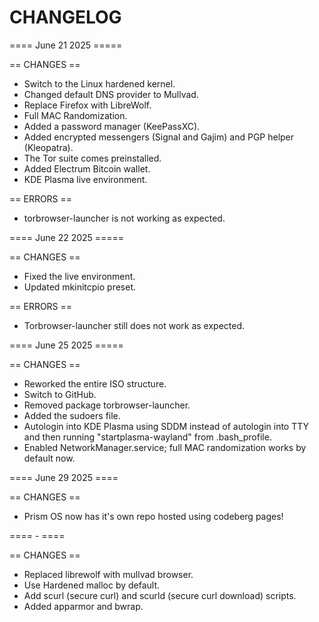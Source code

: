 CHANGELOG
=========

==== June 21 2025 =====

== CHANGES ==
* Switch to the Linux hardened kernel.
* Changed default DNS provider to Mullvad.
* Replace Firefox with LibreWolf.
* Full MAC Randomization.
* Added a password manager (KeePassXC).
* Added encrypted messengers (Signal and Gajim) and PGP helper (Kleopatra).
* The Tor suite comes preinstalled.
* Added Electrum Bitcoin wallet.
* KDE Plasma live environment.

== ERRORS ==
* torbrowser-launcher is not working as expected.


==== June 22 2025 =====

== CHANGES ==
* Fixed the live environment.
* Updated mkinitcpio preset.

== ERRORS ==
* Torbrowser-launcher still does not work as expected.


==== June 25 2025 =====

== CHANGES ==
* Reworked the entire ISO structure.
* Switch to GitHub.
* Removed package torbrowser-launcher.
* Added the sudoers file.
* Autologin into KDE Plasma using SDDM instead of autologin into TTY and then running "startplasma-wayland" from .bash_profile.
* Enabled NetworkManager.service; full MAC randomization works by default now.

==== June 29 2025 ====

== CHANGES ==
* Prism OS now has it's own repo hosted using codeberg pages!

==== - ====

== CHANGES ==
* Replaced librewolf with mullvad browser.
* Use Hardened malloc by default.
* Add scurl (secure curl) and scurld (secure curl download) scripts.
* Added apparmor and bwrap.
